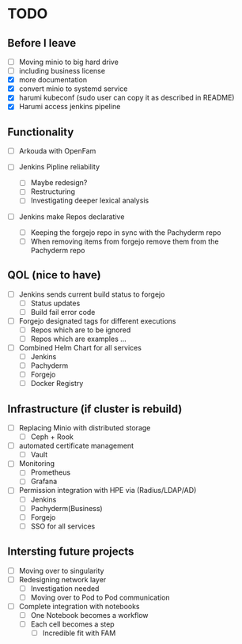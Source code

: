 # TODO

## Before I leave

- [ ] Moving minio to big hard drive
- [ ] including business license
- [X] more documentation
- [X] convert minio to systemd service
- [X] harumi kubeconf (sudo user can copy it as described in README)
- [X] Harumi access jenkins pipeline

## Functionality

- [ ] Arkouda with OpenFam

- [ ] Jenkins Pipline reliability
  - [ ] Maybe redesign?
  - [ ] Restructuring
  - [ ] Investigating deeper lexical analysis

- [ ] Jenkins make Repos declarative
  - [ ] Keeping the forgejo repo in sync with the Pachyderm repo
  - [ ] When removing items from forgejo remove them from the Pachyderm repo

## QOL (nice to have)

- [  ] Jenkins sends current build status to forgejo
  - [ ] Status updates
  - [ ] Build fail error code

- [ ] Forgejo designated tags for different executions
  - [ ] Repos which are to be ignored
  - [ ] Repos which are examples ...

- [ ] Combined Helm Chart for all services
  - [ ] Jenkins
  - [ ] Pachyderm
  - [ ] Forgejo
  - [ ] Docker Registry

## Infrastructure (if cluster is rebuild)

- [ ] Replacing Minio with distributed storage
  - [ ] Ceph + Rook

- [ ] automated certificate management
  - [ ] Vault

- [ ] Monitoring
  - [ ] Prometheus
  - [ ] Grafana

- [ ] Permission integration with HPE via (Radius/LDAP/AD)
  - [ ] Jenkins
  - [ ] Pachyderm(Business)
  - [ ] Forgejo
  - [ ] SSO for all services

## Intersting future projects

- [ ] Moving over to singularity
- [ ] Redesigning network layer
  - [ ] Investigation needed
  - [ ] Moving over to Pod to Pod communication
- [ ] Complete integration with notebooks
  - [ ] One Notebook becomes a workflow
  - [ ] Each cell becomes a step
    - [ ] Incredible fit with FAM

